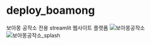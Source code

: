 # deploy_boamong
보아몽 공작소 전용 streamlit 웹사이트 플랫폼
![보아몽공작소](https://github.com/yulleta/deploy_boamong/assets/81565724/25f4a08d-eb59-4bf4-b13c-bdb00ee06497)
![보아몽공작소_splash](https://github.com/yulleta/deploy_boamong/assets/81565724/5b3e0bb4-aa50-4ac5-95c8-b226e7957d5f)
